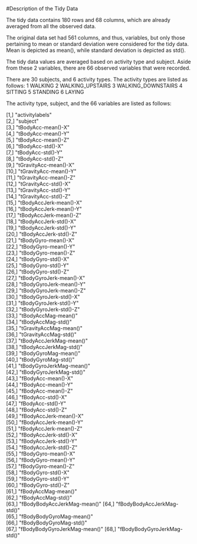 #Description of the Tidy Data

The tidy data contains 180 rows and 68 columns, which are already averaged from all the observed data.

The original data set had 561 columns, and thus, variables, but only those pertaining to mean or standard deviation were considered for the tidy data.
Mean is depicted as mean(), while standard deviation is depicted as std().

The tidy data values are averaged based on activity type and subject. Aside from these 2 variables, there are 66 observed variables that were recorded.

There are 30 subjects, and 6 activity types. The activity types are listed as follows:
1              WALKING
2     WALKING_UPSTAIRS
3   WALKING_DOWNSTAIRS
4              SITTING
5             STANDING
6               LAYING

The activity type, subject, and the 66 variables are listed as follows:

 [1,] "activitylabels"             
 [2,] "subject"                    
 [3,] "tBodyAcc-mean()-X"          
 [4,] "tBodyAcc-mean()-Y"          
 [5,] "tBodyAcc-mean()-Z"          
 [6,] "tBodyAcc-std()-X"           
 [7,] "tBodyAcc-std()-Y"           
 [8,] "tBodyAcc-std()-Z"           
 [9,] "tGravityAcc-mean()-X"       
[10,] "tGravityAcc-mean()-Y"       
[11,] "tGravityAcc-mean()-Z"       
[12,] "tGravityAcc-std()-X"        
[13,] "tGravityAcc-std()-Y"        
[14,] "tGravityAcc-std()-Z"        
[15,] "tBodyAccJerk-mean()-X"      
[16,] "tBodyAccJerk-mean()-Y"      
[17,] "tBodyAccJerk-mean()-Z"      
[18,] "tBodyAccJerk-std()-X"       
[19,] "tBodyAccJerk-std()-Y"       
[20,] "tBodyAccJerk-std()-Z"       
[21,] "tBodyGyro-mean()-X"         
[22,] "tBodyGyro-mean()-Y"         
[23,] "tBodyGyro-mean()-Z"         
[24,] "tBodyGyro-std()-X"          
[25,] "tBodyGyro-std()-Y"          
[26,] "tBodyGyro-std()-Z"          
[27,] "tBodyGyroJerk-mean()-X"     
[28,] "tBodyGyroJerk-mean()-Y"     
[29,] "tBodyGyroJerk-mean()-Z"     
[30,] "tBodyGyroJerk-std()-X"      
[31,] "tBodyGyroJerk-std()-Y"      
[32,] "tBodyGyroJerk-std()-Z"      
[33,] "tBodyAccMag-mean()"         
[34,] "tBodyAccMag-std()"          
[35,] "tGravityAccMag-mean()"      
[36,] "tGravityAccMag-std()"       
[37,] "tBodyAccJerkMag-mean()"     
[38,] "tBodyAccJerkMag-std()"      
[39,] "tBodyGyroMag-mean()"        
[40,] "tBodyGyroMag-std()"         
[41,] "tBodyGyroJerkMag-mean()"    
[42,] "tBodyGyroJerkMag-std()"     
[43,] "fBodyAcc-mean()-X"          
[44,] "fBodyAcc-mean()-Y"          
[45,] "fBodyAcc-mean()-Z"          
[46,] "fBodyAcc-std()-X"           
[47,] "fBodyAcc-std()-Y"           
[48,] "fBodyAcc-std()-Z"           
[49,] "fBodyAccJerk-mean()-X"      
[50,] "fBodyAccJerk-mean()-Y"      
[51,] "fBodyAccJerk-mean()-Z"      
[52,] "fBodyAccJerk-std()-X"       
[53,] "fBodyAccJerk-std()-Y"       
[54,] "fBodyAccJerk-std()-Z"       
[55,] "fBodyGyro-mean()-X"         
[56,] "fBodyGyro-mean()-Y"         
[57,] "fBodyGyro-mean()-Z"         
[58,] "fBodyGyro-std()-X"          
[59,] "fBodyGyro-std()-Y"          
[60,] "fBodyGyro-std()-Z"          
[61,] "fBodyAccMag-mean()"         
[62,] "fBodyAccMag-std()"          
[63,] "fBodyBodyAccJerkMag-mean()" 
[64,] "fBodyBodyAccJerkMag-std()"  
[65,] "fBodyBodyGyroMag-mean()"    
[66,] "fBodyBodyGyroMag-std()"     
[67,] "fBodyBodyGyroJerkMag-mean()"
[68,] "fBodyBodyGyroJerkMag-std()" 
